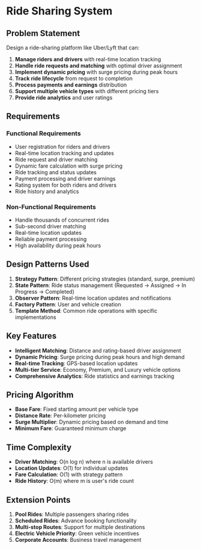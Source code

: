 # Ride Sharing System

## Problem Statement

Design a ride-sharing platform like Uber/Lyft that can:

1. **Manage riders and drivers** with real-time location tracking
2. **Handle ride requests and matching** with optimal driver assignment
3. **Implement dynamic pricing** with surge pricing during peak hours
4. **Track ride lifecycle** from request to completion
5. **Process payments and earnings** distribution
6. **Support multiple vehicle types** with different pricing tiers
7. **Provide ride analytics** and user ratings

## Requirements

### Functional Requirements
- User registration for riders and drivers
- Real-time location tracking and updates
- Ride request and driver matching
- Dynamic fare calculation with surge pricing
- Ride tracking and status updates
- Payment processing and driver earnings
- Rating system for both riders and drivers
- Ride history and analytics

### Non-Functional Requirements
- Handle thousands of concurrent rides
- Sub-second driver matching
- Real-time location updates
- Reliable payment processing
- High availability during peak hours

## Design Patterns Used

1. **Strategy Pattern**: Different pricing strategies (standard, surge, premium)
2. **State Pattern**: Ride status management (Requested → Assigned → In Progress → Completed)
3. **Observer Pattern**: Real-time location updates and notifications
4. **Factory Pattern**: User and vehicle creation
5. **Template Method**: Common ride operations with specific implementations

## Key Features

- **Intelligent Matching**: Distance and rating-based driver assignment
- **Dynamic Pricing**: Surge pricing during peak hours and high demand
- **Real-time Tracking**: GPS-based location updates
- **Multi-tier Service**: Economy, Premium, and Luxury vehicle options
- **Comprehensive Analytics**: Ride statistics and earnings tracking

## Pricing Algorithm

- **Base Fare**: Fixed starting amount per vehicle type
- **Distance Rate**: Per-kilometer pricing
- **Surge Multiplier**: Dynamic pricing based on demand and time
- **Minimum Fare**: Guaranteed minimum charge

## Time Complexity

- **Driver Matching**: O(n log n) where n is available drivers
- **Location Updates**: O(1) for individual updates
- **Fare Calculation**: O(1) with strategy pattern
- **Ride History**: O(m) where m is user's ride count

## Extension Points

1. **Pool Rides**: Multiple passengers sharing rides
2. **Scheduled Rides**: Advance booking functionality
3. **Multi-stop Routes**: Support for multiple destinations
4. **Electric Vehicle Priority**: Green vehicle incentives
5. **Corporate Accounts**: Business travel management
